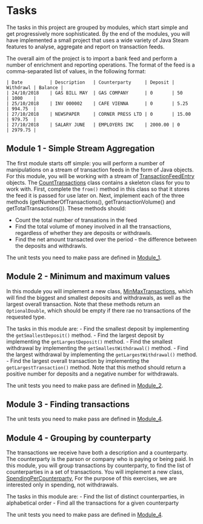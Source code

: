 # Tasks

The tasks in this project are grouped by modules, which start simple and get progressively more sophisticated.
By the end of the modules, you will have implemented a small project that uses a wide variety of Java Steam features to analyse, aggregate and report on transaction feeds.

The overall aim of the project is to import a bank feed and perform a number of enrichment and reporting operations. 
The format of the feed is a comma-separated list of values, in the following format:

```
| Date	        | Description	| Counterparty     | Deposit | Withdrawl | Balance |
| 24/10/2018	| GAS BILL MAY  | GAS COMPANY      | 0       | 50        | 1000    |
| 25/10/2018	| INV 000002    | CAFE VIENNA      | 0       | 5.25      | 994.75  |
| 27/10/2018	| NEWSPAPER     | CORNER PRESS LTD | 0       | 15.00     | 979.75  |
| 27/10/2018	| SALARY JUNE   | EMPLOYERS INC    | 2000.00 | 0         | 2979.75 |
```

## Module 1 - Simple Stream Aggregation
The first module starts off simple: you will perform a number of manipulations on a stream of transaction feeds in the form of Java objects.
For this module, you will be working with a stream of [TransactionFeedEntry](src/main/java/streams/exercises/moneymanager/domain/TransactionFeedEntry.java) objects.
The [CountTransactions](src/main/java/streams/exercises/moneymanager/CountTransactions.java) class contains a skeleton class for you to work with.
First, complete the `from()` method in this class so that it stores the feed it is passed for use later on. 
Next, implement each of the three methods (getNumberOfTransactions(), getTransactionVolume() and getTotalTransactions()). These methods should:
  - Count the total number of transations in the feed
  - Find the total volume of money involved in all the transactions, regardless of whether they are deposits or withdrawls.
  - Find the net amount transacted over the period - the difference between the deposits and withdrawls.

The unit tests you need to make pass are defined in [Module_1](src/test/java/streams/exercises/moneymanager/tasks/Module_1.java).


## Module 2 - Minimum and maximum values
In this module you will implement a new class, [MinMaxTransactions](src/main/java/streams/exercises/moneymanager/MinMaxTransactions.java),
which will find the biggest and smallest deposits and withdrawals, as well as the largest overall transaction. 
Note that these methods return an `OptionalDouble`, which should be empty if there rae no transactions of the requested type.

The tasks in this module are:
    - Find the smallest deposit by implementing the `getSmallestDeposit()` method.
    - Find the largest deposit by implementing the `getLargestDeposit()` method.
    - Find the smallest withdrawal by implementing the `getSmallestWithdrawal()` method.
    - Find the largest withdrawal by implementing the `getLargestWithdrawal()` method.
    - Find the largest overall transaction by implementing the `getLargestTransaction()` method. Note that this method should return a positive number for deposits and a negative number for withdrawals.

The unit tests you need to make pass are defined in [Module_2](src/test/java/streams/exercises/moneymanager/tasks/Module_2.java).

## Module 3 - Finding transactions


The unit tests you need to make pass are defined in [Module_4](src/test/java/streams/exercises/moneymanager/tasks/Module_3.java).

## Module 4 - Grouping by counterparty
The transactions we receive have both a description and a counterparty. 
The counterparty is the parson or company who is paying or being paid. 
In this module, you will group transactions by counterparty, to find the list of counterparties in a set of transactions. 
You will implement a new class, [SpendingPerCounterparty](src/main/java/streams/exercises/moneymanager/SpendingPerCounterparty.java),
For the purpose of this exercises, we are interested only in spending, not withdrawals.

The tasks in this module are:
    - Find the list of distinct counterparties, in alphabetical order
    - Find all the transactions for a given counterparty

The unit tests you need to make pass are defined in [Module_4](src/test/java/streams/exercises/moneymanager/tasks/Module_4.java).

